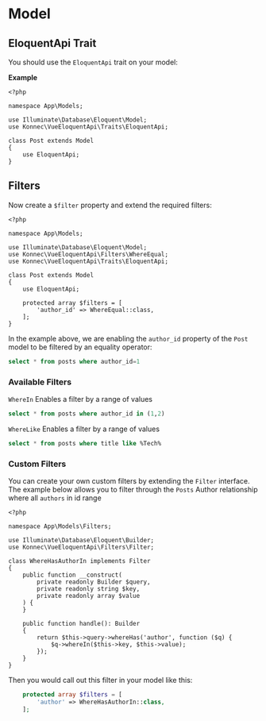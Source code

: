 # Model

## EloquentApi Trait
You should use the `EloquentApi` trait on your model:

**Example**

```php{6,10}
<?php

namespace App\Models;

use Illuminate\Database\Eloquent\Model;
use Konnec\VueEloquentApi\Traits\EloquentApi;

class Post extends Model
{
    use EloquentApi;
}
```

## Filters
Now create a `$filter` property and extend the required filters:

```php{13-15}
<?php

namespace App\Models;

use Illuminate\Database\Eloquent\Model;
use Konnec\VueEloquentApi\Filters\WhereEqual;
use Konnec\VueEloquentApi\Traits\EloquentApi;

class Post extends Model
{
    use EloquentApi;

    protected array $filters = [
        'author_id' => WhereEqual::class,
    ];
}
```

In the example above, we are enabling the `author_id` property of the `Post` model to be filtered by an equality operator:
```sql
select * from posts where author_id=1
```

### Available Filters

`WhereIn` Enables a filter by a range of values
```sql
select * from posts where author_id in (1,2)
```

`WhereLike` Enables a filter by a range of values
```sql
select * from posts where title like %Tech%
```

### Custom Filters
You can create your own custom filters by extending the `Filter` interface.
The example below allows you to filter through the `Posts` Author relationship where all `authors` in id range

```php{6,8}
<?php

namespace App\Models\Filters;

use Illuminate\Database\Eloquent\Builder;
use Konnec\VueEloquentApi\Filters\Filter;

class WhereHasAuthorIn implements Filter
{
    public function __construct(
        private readonly Builder $query,
        private readonly string $key,
        private readonly array $value
    ) {
    }

    public function handle(): Builder
    {
        return $this->query->whereHas('author', function ($q) {
            $q->whereIn($this->key, $this->value);
        });
    }
}
```

Then you would call out this filter in your model like this:

```php
    protected array $filters = [
        'author' => WhereHasAuthorIn::class,
    ];
```
